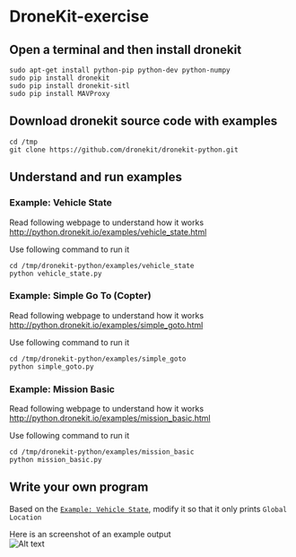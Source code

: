 # DroneKit-exercise

## Open a terminal and then install dronekit

```
sudo apt-get install python-pip python-dev python-numpy
sudo pip install dronekit
sudo pip install dronekit-sitl
sudo pip install MAVProxy
```

## Download dronekit source code with examples

```
cd /tmp
git clone https://github.com/dronekit/dronekit-python.git
```
## Understand and run examples
### Example: Vehicle State
Read following webpage to understand how it works
http://python.dronekit.io/examples/vehicle_state.html

Use following command to run it
```
cd /tmp/dronekit-python/examples/vehicle_state
python vehicle_state.py
```
### Example: Simple Go To (Copter)
Read following webpage to understand how it works
http://python.dronekit.io/examples/simple_goto.html

Use following command to run it
```
cd /tmp/dronekit-python/examples/simple_goto
python simple_goto.py
```

### Example: Mission Basic
Read following webpage to understand how it works
http://python.dronekit.io/examples/mission_basic.html

Use following command to run it
```
cd /tmp/dronekit-python/examples/mission_basic
python mission_basic.py
```

## Write your own program

Based on the [`Example: Vehicle State`](https://github.com/dronekit/dronekit-python/blob/master/examples/vehicle_state/vehicle_state.py), modify it so that it only prints `Global Location`

Here is an screenshot of an example output   
![Alt text](https://github.com/UCM-ME190/dronekit-exercise/raw/master/dronekit.png?raw=true "Screenshot of successful run")
